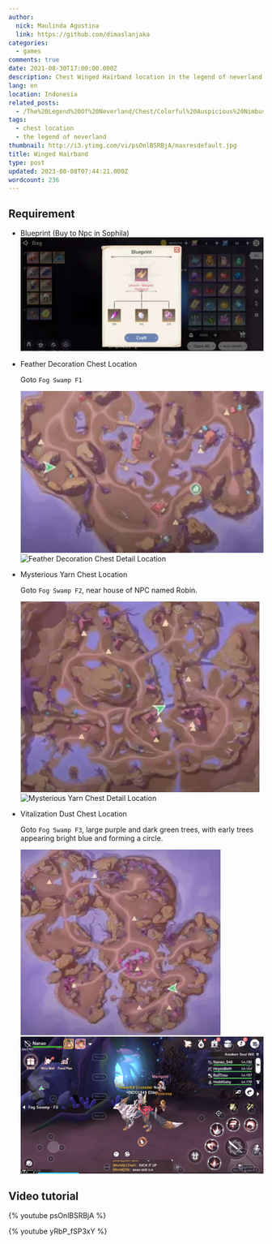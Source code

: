 ```yaml
---
author:
  nick: Maulinda Agustina
  link: https://github.com/dimaslanjaka
categories:
  - games
comments: true
date: 2021-08-30T17:00:00.000Z
description: Chest Winged Hairband location in the legend of neverland
lang: en
location: Indonesia
related_posts:
  - /The%20Legend%20Of%20Neverland/Chest/Colorful%20Auspicious%20Nimbus%20Cloud.html
tags:
  - chest location
  - the legend of neverland
thumbnail: http://i3.ytimg.com/vi/psOnlBSRBjA/maxresdefault.jpg
title: Winged Hairband
type: post
updated: 2023-08-08T07:44:21.000Z
wordcount: 236
---
```


## Requirement

- Blueprint (Buy to Npc in Sophila)
  ![Blueprint](./Winged%20Hairband/blueprint.webp)

- Feather Decoration Chest Location

  Goto `Fog Swamp F1`

  ![Feather Decoration Chest Location](./Winged%20Hairband/fs1-map.webp)
  ![Feather Decoration Chest Detail Location](https://user-images.githubusercontent.com/12471057/132348027-6c32d2a3-9b9e-41e1-98b5-ba62507272c1.png)

- Mysterious Yarn Chest Location

  Goto `Fog Swamp F2`, near house of NPC named Robin.

  ![Mysterious Yarn Chest Location](./Winged%20Hairband/fs2-map.webp)
  ![Mysterious Yarn Chest Detail Location](https://user-images.githubusercontent.com/12471057/132348675-22ebc85c-7ea4-411c-88a3-b9f7515dd710.png)

- Vitalization Dust Chest Location

  Goto `Fog Swamp F3`, large purple and dark green trees, with early trees appearing bright blue and forming a circle.

  ![Vitalization Dust Location](./Winged%20Hairband/fs3-map.webp)
  ![Vitalization Dust Chest Detail Location](./Winged%20Hairband/fs3-detail.png)

## Video tutorial

{% youtube psOnlBSRBjA %}

{% youtube yRbP_fSP3xY %}